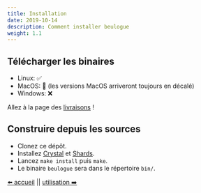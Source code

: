 ```yaml
---
title: Installation
date: 2019-10-14
description: Comment installer beulogue
weight: 1.1
---
```


## Télécharger les binaires

- Linux: :white_check_mark:
- MacOS: :construction: (les versions MacOS arriveront toujours en décalé)
- Windows: :x:

Allez à la page des [livraisons](https://github.com/SiegfriedEhret/beulogue/releases) !

## Construire depuis les sources

- Clonez ce dépôt.
- Installez [Crystal](https://crystal-lang.org/) et [Shards](https://github.com/crystal-lang/shards).
- Lancez `make install` puis `make`.
- Le binaire `beulogue` sera dans le répertoire `bin/`.

[⬅️ accueil](/fr/) || [utilisation ➡️](/fr/usage/usage.html)